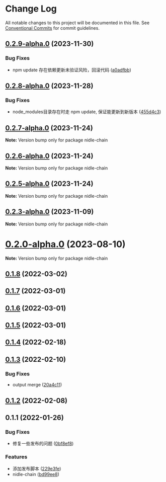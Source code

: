 # Change Log

All notable changes to this project will be documented in this file.
See [Conventional Commits](https://conventionalcommits.org) for commit guidelines.

## [0.2.9-alpha.0](https://github.com/yanuoda/nidle/compare/v0.2.8-alpha.0...v0.2.9-alpha.0) (2023-11-30)


### Bug Fixes

* npm update 存在依赖更新未验证风险，回滚代码 ([a0adfbb](https://github.com/yanuoda/nidle/commit/a0adfbb1bca3b5222579546d8d8c7ee4a39056eb))





## [0.2.8-alpha.0](https://github.com/yanuoda/nidle/compare/v0.2.7-alpha.0...v0.2.8-alpha.0) (2023-11-28)


### Bug Fixes

* node_modules目录存在时走 npm update, 保证能更新到新版本 ([455d4c3](https://github.com/yanuoda/nidle/commit/455d4c3ba6ed9d03d4d68ef0a97b5f6ccca6311a))





## [0.2.7-alpha.0](https://github.com/yanuoda/nidle/compare/v0.2.6-alpha.0...v0.2.7-alpha.0) (2023-11-24)

**Note:** Version bump only for package nidle-chain





## [0.2.6-alpha.0](https://github.com/yanuoda/nidle/compare/v0.2.5-alpha.0...v0.2.6-alpha.0) (2023-11-24)

**Note:** Version bump only for package nidle-chain





## [0.2.5-alpha.0](https://github.com/yanuoda/nidle/compare/v0.2.4-alpha.0...v0.2.5-alpha.0) (2023-11-24)

**Note:** Version bump only for package nidle-chain





## [0.2.3-alpha.0](https://github.com/yanuoda/nidle/compare/v0.2.2-alpha.0...v0.2.3-alpha.0) (2023-11-09)

**Note:** Version bump only for package nidle-chain





# [0.2.0-alpha.0](https://github.com/yanuoda/nidle/compare/v0.1.8...v0.2.0-alpha.0) (2023-08-10)

**Note:** Version bump only for package nidle-chain





## [0.1.8](https://github.com/yanuoda/nidle/compare/v0.1.7...v0.1.8) (2022-03-02)



## [0.1.7](https://github.com/yanuoda/nidle/compare/v0.1.6...v0.1.7) (2022-03-01)



## [0.1.6](https://github.com/yanuoda/nidle/compare/v0.1.5...v0.1.6) (2022-03-01)



## [0.1.5](https://github.com/yanuoda/nidle/compare/v0.1.4...v0.1.5) (2022-03-01)



## [0.1.4](https://github.com/yanuoda/nidle/compare/v0.1.3...v0.1.4) (2022-02-18)



## [0.1.3](https://github.com/yanuoda/nidle/compare/v0.1.2...v0.1.3) (2022-02-10)


### Bug Fixes

* output merge ([20a4c11](https://github.com/yanuoda/nidle/commit/20a4c11c34c044eea0149dbdf6a8650d14d7e870))



## [0.1.2](https://github.com/yanuoda/nidle/compare/v0.1.1...v0.1.2) (2022-02-08)



## 0.1.1 (2022-01-26)


### Bug Fixes

* 修复一些发布的问题 ([0bf8ef8](https://github.com/yanuoda/nidle/commit/0bf8ef8b15bfd7c8e2bbac7eaf1c8506356c74ab))


### Features

* 添加发布脚本 ([229e3fe](https://github.com/yanuoda/nidle/commit/229e3fec61a202d687648a374cf302a8937b18a1))
* nidle-chain ([bd99ee8](https://github.com/yanuoda/nidle/commit/bd99ee8ea669a787dd9a7241519a431b40e443d5))
